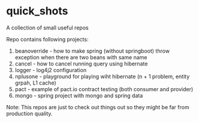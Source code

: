 # quick_shots
A collection of small useful repos

Repo contains following projects:
1. beanoverride - how to make spring (without springboot) throw exception when there are two beans with same name   
2. cancel - how to cancel running query using hibernate
3. logger - log4j2 configuration
4. nplusone - playground for playing wiht hibernate (n + 1 problem, entity grpah, L1 cache)
5. pact - example of pact.io contract testing (both consumer and provider)
6. mongo - spring project with mongo and spring data

Note:
This repos are just to check out things out so they might be far from production quality.
